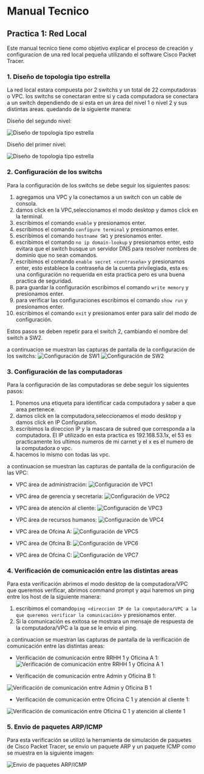 

# Manual Tecnico
## Practica 1: Red Local

Este manual tecnico tiene como objetivo explicar el proceso de creación y configuracion de una red local pequeña utilizando el software Cisco Packet Tracer. 

### 1. Diseño de topologia tipo estrella
La red local estara compuesta por 2 switchs y un total de 22 computadoras o VPC. los switchs se conectaran entre si y cada computadora se conectara a un switch dependiendo de si esta en un área del nivel 1 o nivel 2 y sus distintas areas.
quedando de la siguiente manera:

Diseño del segundo nivel:

![Diseño de topologia tipo estrella](imagenes/topolog1.PNG)

Diseño del primer nivel:

![Diseño de topologia tipo estrella](imagenes/topolog2.PNG)

### 2. Configuración de los switchs
Para la configuración de los switchs se debe seguir los siguientes pasos:
1. agregamos una VPC y la conectamos a un switch con un cable de consola.
2. damos click en la VPC,seleccionamos el modo desktop y damos click en la terminal.
3. escribimos el comando `enable` y presionamos enter.
4. escribimos el comando `configure terminal` y presionamos enter.
5. escribimos el comando `hostname SW1` y presionamos enter.
6. escribimos el comando `no ip domain-lookup` y presionamos enter, esto evitara que el switch busque un servidor DNS para resolver nombres de dominio que no sean comandos.
7. escribimos el comando `enable secret <contraseña>` y presionamos enter, esto establece la contraseña de la cuenta privilegiada, esta es una configuración no requerida en esta practica pero es una buena practica de seguridad.
8. para guardar la configuración escribimos el comando `write memory` y presionamos enter.
9. para verificar las configuraciones escribimos el comando `show run` y presionamos enter.
10. escribimos el comando `exit` y presionamos enter para salir del modo de configuración.

Estos pasos se deben repetir para el switch 2, cambiando el nombre del switch a SW2.

a continuacion se muestran las capturas de pantalla de la configuración de los switchs:
![Configuración de SW1](imagenes/Laptop0.png)
![Configuración de SW2](imagenes/SW2.png)

### 3. Configuración de las computadoras
Para la configuración de las computadoras se debe seguir los siguientes pasos:
1. Ponemos una etiqueta para identificar cada computadora y saber a que area pertenece.
2. damos click en la computadora,seleccionamos el modo desktop y damos click en IP Configuration.
3. escribimos la direccion IP y la mascara de subred que corresponda a la computadora. El IP utilizado en esta practica es 192.168.53.1x, el 53 es practicamente los ultimos numeros de mi carnet y el x es el numero de la computadora o vpc.
4. hacemos lo mismo con todas las vpc.

a continuacion se muestran las capturas de pantalla de la configuración de las VPC:

- VPC área de administración:
![Configuración de VPC1](imagenes/VPC1.PNG)

- VPC área de gerencia y secretaria:
![Configuración de VPC2](imagenes/VPC2.PNG)

- VPC área de atención al cliente:
![Configuración de VPC3](imagenes/VPC3.PNG)

- VPC área de recursos humanos:
![Configuración de VPC4](imagenes/VPC4.PNG)

- VPC área de Ofcina A:
![Configuración de VPC5](imagenes/VPC5.PNG)

- VPC área de Ofcina B:
![Configuración de VPC6](imagenes/VPC6.PNG)

- VPC área de Ofcina C:
![Configuración de VPC7](imagenes/VPC7.PNG)


### 4. Verificación de comunicación entre las distintas areas
Para esta verificación abrimos el modo desktop de la computadora/VPC que queremos verificar, abrimos command prompt y aqui haremos un ping entre los host de la siguiente manera:
1. escribimos el comando`ping <direccion IP de la computadora/VPC a la que queremos verificar la comunicación>` y presionamos enter. 
2. Si la comunicación es exitosa se mostrara un mensaje de respuesta de la computadora/VPC a la que se le envio el ping.

a continuacion se muestran las capturas de pantalla de la verificación de comunicación entre las distintas areas:

- Verificación de comunicación entre RRHH 1 y Oficina A 1:
![Verificación de comunicación entre RRHH 1 y Oficina A 1](imagenes/RRHH1-OficinaA1.PNG)

- Verificación de comunicación entre Admin y Oficina B 1:

![Verificación de comunicación entre Admin y Oficina B 1](imagenes/Admin-OficinaB1.PNG)

- Verificación de comunicación entre Oficina C 1 y atención al cliente 1:

![Verificación de comunicación entre Oficina C 1 y atención al cliente 1](imagenes/OficinaC1-AtencionCliente1.PNG)

### 5. Envio de paquetes ARP/ICMP
Para esta verificación se utilizó la herramienta de simulación de paquetes de Cisco Packet Tracer, se envio un paquete ARP y un paquete ICMP  como se muestra en la siguiente imagen:

![Envio de paquetes ARP/ICMP](imagenes/paquetes.PNG)
